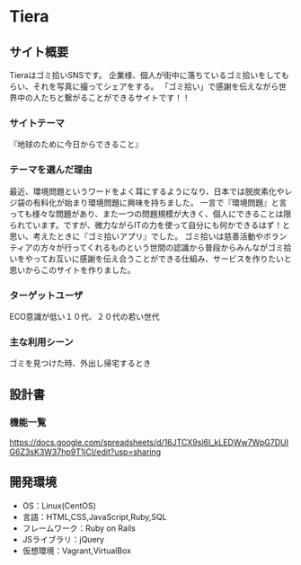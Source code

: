 # Tiera

## サイト概要
Tieraはゴミ拾いSNSです。
企業様、個人が街中に落ちているゴミ拾いをしてもらい、それを写真に撮ってシェアをする。
「ゴミ拾い」で感謝を伝えながら世界中の人たちと繋がることができるサイトです！！

### サイトテーマ
『地球のために今日からできること』

### テーマを選んだ理由
最近、環境問題というワードをよく耳にするようになり、日本では脱炭素化やレジ袋の有料化が始まり環境問題に興味を持ちました。
一言で『環境問題』と言っても様々な問題があり、また一つの問題規模が大きく、個人にできることは限られています。ですが、微力ながらITの力を使って自分にも何かできるはず！と思い、考えたときに『ゴミ拾いアプリ』でした。
ゴミ拾いは慈善活動やボランティアの方々が行ってくれるものという世間の認識から普段からみんながゴミ拾いをやってお互いに感謝を伝え合うことができる仕組み、サービスを作りたいと思いからこのサイトを作りました。

### ターゲットユーザ
ECO意識が低い１０代、２０代の若い世代

### 主な利用シーン
ゴミを見つけた時、外出し帰宅するとき

## 設計書

### 機能一覧
<https://docs.google.com/spreadsheets/d/16JTCX9sl6I_kLEDWw7WpG7DUIG6Z3sK3W37hp9T1jCI/edit?usp=sharing>

## 開発環境
- OS：Linux(CentOS)
- 言語：HTML,CSS,JavaScript,Ruby,SQL
- フレームワーク：Ruby on Rails
- JSライブラリ：jQuery
- 仮想環境：Vagrant,VirtualBox